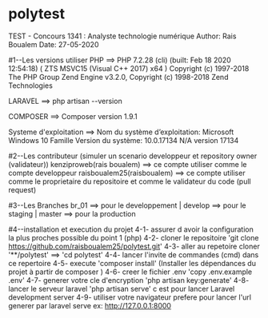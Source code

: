 # polytest
TEST - Concours 1341 : Analyste technologie numérique
Author: Rais Boualem
Date: 27-05-2020


#1--Les versions utiliser
PHP ==> PHP 7.2.28 (cli) (built: Feb 18 2020 12:54:18) ( ZTS MSVC15 (Visual C++ 2017) x64 )
		Copyright (c) 1997-2018 The PHP Group
		Zend Engine v3.2.0, Copyright (c) 1998-2018 Zend Technologies

LARAVEL ==>	php artisan --version

COMPOSER ==> Composer version 1.9.1

Systeme d'exploitation ==> Nom du système d’exploitation:              Microsoft Windows 10 Famille
						   Version du système:                         10.0.17134 N/A version 17134

#2--Les contributeur (simuler un scenario developpeur et repository owner (validateur))
kenziproweb(rais boualem) ==> ce compte utiliser comme le compte developpeur
raisboualem25(raisboualem) ==> ce compte utiliser comme le proprietaire du repositoire et comme le validateur du code (pull request)

#3--Les Branches 
br_01 ==> pour le developpement
|
develop ==> pour le staging
|
master ==> pour la production

#4--installation et execution du projet
	4-1- assurer d avoir la configuration la plus proches possible du point 1 (php)
	4-2- cloner le repositoire 'git clone https://github.com/raisboualem25/polytest.git'
	4-3- aller au repetoire cloner '**/polytest' ==> 'cd polytest'
	4-4- lancer l'invite de commandes (cmd) dans ce repertoire
	4-5- execute 'composer install' (Installer les dépendances du projet à partir de composer )
	4-6- creer le fichier .env 'copy .env.example .env'
	4-7- generer votre cle d'encryption 'php artisan key:generate'
	4-8- lancer le serveur laravel 'php artisan serve' c est pour lancer Laravel development server 
	4-9- utiliser votre navigateur prefere pour lancer l'url generer par  laravel serve ex:  http://127.0.0.1:8000




